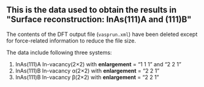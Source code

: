 ## This is the data used to obtain the results in **"Surface reconstruction: InAs(111)A and (111)B"** ##

The contents of the DFT output file (`vasprun.xml`) have been deleted except for force-related information to reduce the file size.

The data include following three systems:

1. InAs(111)A In-vacancy(2×2) with **enlargement** = “1 1 1” and “2 2 1”
2. InAs(111)B In-vacancy α(2×2) with **enlargement** = “2 2 1”
3. InAs(111)B In-vacancy β(2×2) with **enlargement** = “2 2 1”
